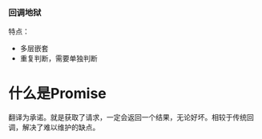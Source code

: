 ### 回调地狱

特点：
* 多层嵌套
* 重复判断，需要单独判断



# 什么是Promise

翻译为承诺。就是获取了请求，一定会返回一个结果，无论好坏。相较于传统回调，解决了难以维护的缺点。






